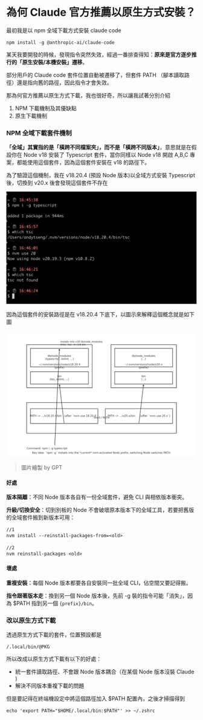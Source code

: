 # 為何 Claude 官方推薦以原生方式安裝？ 



最初我是以 npm 全域下載方式安裝 claude code

```shell
npm install -g @anthropic-ai/claude-code
```

某天我要開發的時候，發現指令突然失效，經過一番排查得知：**原來是官方逐步推行的「原生安裝/本機安裝」遷移**。

部分用戶的 Claude code 套件位置自動被遷移了，但套件 PATH （腳本讀取路徑）還是指向舊的路徑，因此指令才會失效。


那為何官方推薦以原生方式下載，我也很好奇，所以讓我試著分別介紹

1. NPM 下載機制及其優缺點
2. 原生下載機制


### NPM 全域下載套件機制

**「全域」其實指的是「橫跨不同檔案夾」，而不是「橫跨不同版本」**，意思就是在假設你在 Node v18 安裝了 Typescript 套件，當你同樣以 Node v18 開啟 A,B,C 專案，都能使用這個套件，因為這個套件安裝在 v18 的路徑下。

為了驗證這個機制，我在 v18.20.4 (預設 Node 版本)以全域方式安裝 Typescript 後，切換到 v20.x 後會發現這個套件不存在

![](/img/claudeinstall/ts.png)

因為這個套件的安裝路徑是在 v18.20.4 下底下，以圖示來解釋這個概念就是如下圖

![](/img/claudeinstall/npm-nvm-global-diagram-en.png)

> 圖片繪製 by GPT

#### 好處

**版本隔離**：不同 Node 版本各自有一份全域套件，避免 CLI 與相依版本衝突。

**升級/切換安全**：切到別板的 Node 不會破壞原本版本下的全域工具，若要把舊版的全域套件搬到新版本可用：

```shell
//1
nvm install --reinstall-packages-from=<old> 

//2
nvm reinstall-packages <old>
```

#### 壞處

**重複安裝**：每個 Node 版本都要各自安裝同一批全域 CLI，佔空間又要記得搬。

**指令跟著版本走**：換到另一個 Node 版本後，先前 -g 裝的指令可能「消失」，因為 $PATH 指到另一個 `{prefix}/bin`。

### 改以原生方式下載

透過原生方式下載的套件，位置預設都是

```
/.local/bin/@PKG
```

所以改成以原生方式下載有以下的好處：

- 統一套件讀取路徑、不會跟 Node 版本耦合（在某個 Node 版本沒裝 Claude )
- 解決不同版本重複下載的問題 

但是要記得在終端機設定中將這個路徑加入 $PATH 配置內，之後才掃描得到

```shell
echo 'export PATH="$HOME/.local/bin:$PATH"' >> ~/.zshrc
```